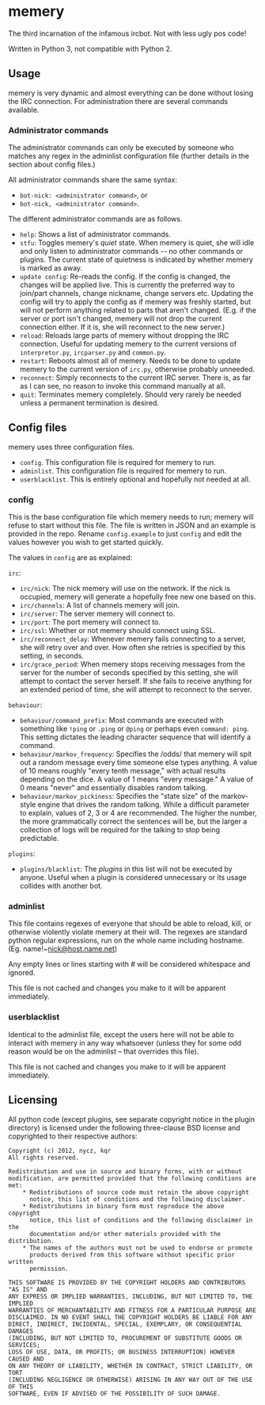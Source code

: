memery
======

The third incarnation of the infamous ircbot. Not with less ugly pos code!

Written in Python 3, not compatible with Python 2.


Usage
-----

memery is very dynamic and almost everything can be done without losing the IRC
connection. For administration there are several commands available.

### Administrator commands

The administrator commands can only be executed by someone who matches any
regex in the adminlist configuration file (further details in the section
about config files.)

All administrator commands share the same syntax:

* `bot-nick: <administrator command>`, or
* `bot-nick, <administrator command>`.

The different administrator commands are as follows.

* `help`: Shows a list of administrator commands.
* `stfu`: Toggles memery's *quiet* state. When memery is quiet, she will idle
and only listen to administrator commands -- no other commands or plugins. The
current state of quietness is indicated by whether memery is marked as away.
* `update config`: Re-reads the config. If the config is changed, the changes
will be applied live. This is currently the preferred way to join/part channels,
change nickname, change servers etc. Updating the config will try to apply the
config as if memery was freshly started, but will not perform anything related
to parts that aren't changed. (E.g. if the server or port isn't changed, memery
will not drop the current connection either. If it is, she will reconnect to
the new server.)
* `reload`: Reloads large parts of memery without dropping the IRC connection.
Useful for updating memery to the current versions of `interpretor.py`,
`ircparser.py` and `common.py`.
* `restart`: Reboots almost all of memery. Needs to be done to update memery to
the current version of `irc.py`, otherwise probably unneeded.
* `reconnect`: Simply reconnects to the current IRC server. There is, as far as
I can see, no reason to invoke this command manually at all.
* `quit`: Terminates memery completely. Should very rarely be needed unless a
permanent termination is desired.


Config files
------------

memery uses three configuration files.

* `config`. This configuration file is required for memery to run.
* `adminlist`. This configuration file is required for memery to run.
* `userblacklist`. This is entirely optional and hopefully not needed at all.

### config

This is the base configuration file which memery needs to run; memery will
refuse to start without this file. The file is written in JSON and an example
is provided in the repo. Rename `config.example` to just `config` and edit the
values however you wish to get started quickly.

The values in `config` are as explained:

`irc`:

* `irc/nick`: The nick memery will use on the network. If the nick is occupied,
memery will generate a hopefully free new one based on this.
* `irc/channels`: A list of channels memery will join.
* `irc/server`: The server memery will connect to.
* `irc/port`: The port memery will connect to.
* `irc/ssl`: Whether or not memery should connect using SSL.
* `irc/reconnect_delay`: Whenever memery fails connecting to a server, she will
retry over and over. How often she retries is specified by this setting,
in seconds.
* `irc/grace_period`: When memery stops receiving messages from the server for
the number of seconds specified by this setting, she will attempt to contact
the server herself. If she fails to receive anything for an extended period
of time, she will attempt to reconnect to the server.

`behaviour`:

* `behaviour/command_prefix`: Most commands are executed with something like `!ping`
or `.ping` or `@ping` or perhaps even `command: ping`. This setting dictates
the leading character sequence that will identify a command.
* `behaviour/markov_frequency`: Specifies the /odds/ that memery will spit out a
random message every time someone else types anything. A value of 10 means roughly
"every tenth message," with actual results depending on the dice. A value of 1
means "every message." A value of 0 means "never" and essentially disables random
talking.
* `behaviour/markov_pickiness`: Specifies the "state size" of the markov-style
engine that drives the random talking. While a difficult parameter to explain,
values of 2, 3 or 4 are recommended. The higher the number, the more grammatically
correct the sentences will be, but the larger a collection of logs will be required
for the talking to stop being predictable.

`plugins`:

* `plugins/blacklist`: The *plugins* in this list will not be executed by
anyone. Useful when a plugin is considered unnecessary or its usage collides with
another bot.


### adminlist

This file contains regexes of everyone that should be able to reload, kill,
or otherwise violently violate memery at their will. The regexes are standard
python regular expressions, run on the whole name including hostname.
(Eg. name!~nick@host.name.net)

Any empty lines or lines starting with # will be considered whitespace and
ignored.

This file is not cached and changes you make to it will be apparent
immediately.


### userblacklist

Identical to the adminlist file, except the users here will not be able to
interact with memery in any way whatsoever (unless they for some odd reason
would be on the adminlist – that overrides this file).

This file is not cached and changes you make to it will be apparent
immediately.



Licensing
---------

All python code (except plugins, see separate copyright notice in the plugin 
directory) is licensed under the following three-clause BSD license and 
copyrighted to their respective authors:

    Copyright (c) 2012, nycz, kqr
    All rights reserved.

    Redistribution and use in source and binary forms, with or without
    modification, are permitted provided that the following conditions are met:
        * Redistributions of source code must retain the above copyright
          notice, this list of conditions and the following disclaimer.
        * Redistributions in binary form must reproduce the above copyright
          notice, this list of conditions and the following disclaimer in the
          documentation and/or other materials provided with the distribution.
        * The names of the authors must not be used to endorse or promote
          products derived from this software without specific prior written
          permission.

    THIS SOFTWARE IS PROVIDED BY THE COPYRIGHT HOLDERS AND CONTRIBUTORS "AS IS" AND
    ANY EXPRESS OR IMPLIED WARRANTIES, INCLUDING, BUT NOT LIMITED TO, THE IMPLIED
    WARRANTIES OF MERCHANTABILITY AND FITNESS FOR A PARTICULAR PURPOSE ARE
    DISCLAIMED. IN NO EVENT SHALL THE COPYRIGHT HOLDERS BE LIABLE FOR ANY
    DIRECT, INDIRECT, INCIDENTAL, SPECIAL, EXEMPLARY, OR CONSEQUENTIAL DAMAGES
    (INCLUDING, BUT NOT LIMITED TO, PROCUREMENT OF SUBSTITUTE GOODS OR SERVICES;
    LOSS OF USE, DATA, OR PROFITS; OR BUSINESS INTERRUPTION) HOWEVER CAUSED AND
    ON ANY THEORY OF LIABILITY, WHETHER IN CONTRACT, STRICT LIABILITY, OR TORT
    (INCLUDING NEGLIGENCE OR OTHERWISE) ARISING IN ANY WAY OUT OF THE USE OF THIS
    SOFTWARE, EVEN IF ADVISED OF THE POSSIBILITY OF SUCH DAMAGE.

